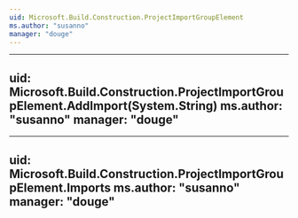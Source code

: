 ```yaml
---
uid: Microsoft.Build.Construction.ProjectImportGroupElement
ms.author: "susanno"
manager: "douge"
---
```


---
uid: Microsoft.Build.Construction.ProjectImportGroupElement.AddImport(System.String)
ms.author: "susanno"
manager: "douge"
---

---
uid: Microsoft.Build.Construction.ProjectImportGroupElement.Imports
ms.author: "susanno"
manager: "douge"
---
